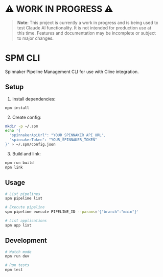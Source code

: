 # ⚠️ WORK IN PROGRESS ⚠️

> **Note**: This project is currently a work in progress and is being used to test Claude AI functionality. It is not intended for production use at this time. Features and documentation may be incomplete or subject to major changes.

# SPM CLI

Spinnaker Pipeline Management CLI for use with Cline integration.

## Setup

1. Install dependencies:
```bash
npm install
```

2. Create config:
```bash
mkdir -p ~/.spm
echo '{
  "spinnakerApiUrl": "YOUR_SPINNAKER_API_URL",
  "spinnakerToken": "YOUR_SPINNAKER_TOKEN"
}' > ~/.spm/config.json
```

3. Build and link:
```bash
npm run build
npm link
```

## Usage

```bash
# List pipelines
spm pipeline list

# Execute pipeline
spm pipeline execute PIPELINE_ID --params='{"branch":"main"}'

# List applications
spm app list
```

## Development

```bash
# Watch mode
npm run dev

# Run tests
npm test
